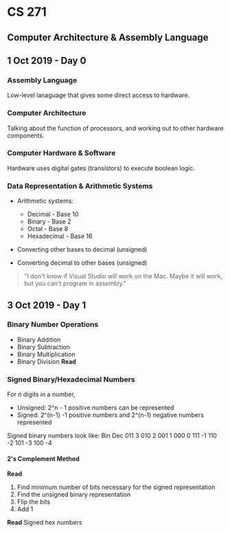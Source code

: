 # CS 271
## Computer Architecture & Assembly Language

## 1 Oct 2019 - Day 0
### Assembly Language
Low-level lanaguage that gives some direct access to hardware.

### Computer Architecture
Talking about the function of processors, and working out to other hardware components.

### Computer Hardware & Software
Hardware uses digital gates (transistors) to execute boolean logic.

### Data Representation & Arithmetic Systems
+ Arithmetic systems:
    + Decimal - Base 10
    + Binary - Base 2
    + Octal - Base 8
    + Hexadecimal - Base 16

+ Converting other bases to decimal (unsigned)
+ Converting decimal to other bases (unsigned)

> "I don't know if Visual Studio will work on the Mac. Maybe it will work, but you can't program in assembly."

## 3 Oct 2019 - Day 1
### Binary Number Operations
+ Binary Addition
+ Binary Subtraction
+ Binary Multiplication
+ Binary Division **Read**

### Signed Binary/Hexadecimal Numbers
For _n_ digits in a number,
+ Unsigned: 2^n - 1 positive numbers can be represented
+ Signed: 2^(n-1) -1 positive numbers and 2^(n-1) negative numbers represented

Signed binary numbers look like:
Bin     Dec
011     3
010     2
001     1
000     0
111     -1
110     -2
101     -3
100     -4

#### 2's Complement Method
**Read**
1. Find minimum number of bits necessary for the signed representation
2. Find the unsigned binary representation
3. Flip the bits
4. Add 1

**Read** Signed hex numbers